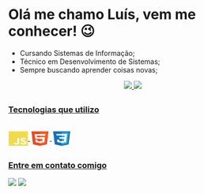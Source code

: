 # Olá me chamo Luís, vem me conhecer!  😉

- Cursando Sistemas de Informação;
- Técnico em Desenvolvimento de Sistemas;
- Sempre buscando aprender coisas novas;
<div align="center">
  <a href="https://github.com/luis-a-silva">
  <img height="180em" src="https://github-readme-stats.vercel.app/api?username=luis-a-silva&show_icons=true&theme=highcontrast&include_all_commits=true&count_private=true"/>
  <img height="180em" src="https://github-readme-stats.vercel.app/api/top-langs/?username=luis-a-silva&layout=compact&langs_count=7&theme=highcontrast"/>
   </div>

  ##
 
  <h3>Tecnologias que utilizo</h3>
<div style="display: inline_block"><br>
  <img align="center" alt="Rafa-Js" height="30" width="40" src="https://raw.githubusercontent.com/devicons/devicon/master/icons/javascript/javascript-plain.svg">
  <img align="center" alt="Rafa-HTML" height="30" width="40" src="https://raw.githubusercontent.com/devicons/devicon/master/icons/html5/html5-original.svg">
  <img align="center" alt="Rafa-CSS" height="30" width="40" src="https://raw.githubusercontent.com/devicons/devicon/master/icons/css3/css3-original.svg">          
  

  ##
  
  <h3>Entre em contato comigo</h3>
  
  <div> 
  <a href = "mailto:luis.silva.devBA@gmail.com"><img src="https://img.shields.io/badge/-Gmail-%23333?style=for-the-badge&logo=gmail&logoColor=white" target="_blank"></a>
  <a href="https://www.linkedin.com/in/lu%C3%ADs-andr%C3%A9-gomes-5596081aa/" target="_blank"><img src="https://img.shields.io/badge/-LinkedIn-%230077B5?style=for-the-badge&logo=linkedin&logoColor=white" target="_blank"></a> 
